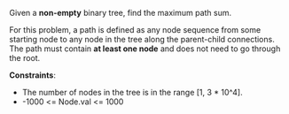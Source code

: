 Given a **non-empty** binary tree, find the maximum path sum.

For this problem, a path is defined as any node sequence from some starting node to any node in the tree along the
parent-child connections. The path must contain **at least one node** and does not need to go through the root.

**Constraints**:

- The number of nodes in the tree is in the range [1, 3 * 10^4].
- -1000 <= Node.val <= 1000